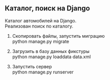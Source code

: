## Каталог, поиск на Django  
  
Каталог автомобилей на Django.  
Реализован поиск по каталогу.  
  
1) Скопировать файлы, запустить миграцию  
python manage.py migrate      
  
2) Загрузить в базу данных фикстуры  
python manage.py loaddata data.xml  
  
3) Запустить сервер    
python manage.py runserver   
